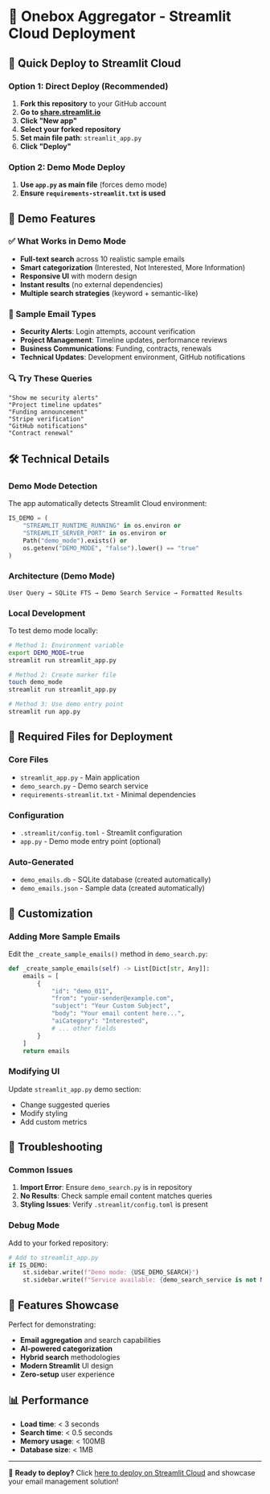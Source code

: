 # 📧 Onebox Aggregator - Streamlit Cloud Deployment

## 🚀 Quick Deploy to Streamlit Cloud

### Option 1: Direct Deploy (Recommended)
1. **Fork this repository** to your GitHub account
2. **Go to [share.streamlit.io](https://share.streamlit.io)**
3. **Click "New app"**
4. **Select your forked repository**
5. **Set main file path**: `streamlit_app.py`
6. **Click "Deploy"**

### Option 2: Demo Mode Deploy
1. **Use `app.py` as main file** (forces demo mode)
2. **Ensure `requirements-streamlit.txt` is used**

## 🎯 Demo Features

### ✅ What Works in Demo Mode
- **Full-text search** across 10 realistic sample emails
- **Smart categorization** (Interested, Not Interested, More Information)
- **Responsive UI** with modern design
- **Instant results** (no external dependencies)
- **Multiple search strategies** (keyword + semantic-like)

### 📧 Sample Email Types
- **Security Alerts**: Login attempts, account verification
- **Project Management**: Timeline updates, performance reviews
- **Business Communications**: Funding, contracts, renewals
- **Technical Updates**: Development environment, GitHub notifications

### 🔍 Try These Queries
```
"Show me security alerts"
"Project timeline updates"
"Funding announcement"
"Stripe verification"
"GitHub notifications"
"Contract renewal"
```

## 🛠 Technical Details

### Demo Mode Detection
The app automatically detects Streamlit Cloud environment:
```python
IS_DEMO = (
    "STREAMLIT_RUNTIME_RUNNING" in os.environ or
    "STREAMLIT_SERVER_PORT" in os.environ or
    Path("demo_mode").exists() or
    os.getenv("DEMO_MODE", "false").lower() == "true"
)
```

### Architecture (Demo Mode)
```
User Query → SQLite FTS → Demo Search Service → Formatted Results
```

### Local Development
To test demo mode locally:
```bash
# Method 1: Environment variable
export DEMO_MODE=true
streamlit run streamlit_app.py

# Method 2: Create marker file
touch demo_mode
streamlit run streamlit_app.py

# Method 3: Use demo entry point
streamlit run app.py
```

## 📁 Required Files for Deployment

### Core Files
- `streamlit_app.py` - Main application
- `demo_search.py` - Demo search service
- `requirements-streamlit.txt` - Minimal dependencies

### Configuration
- `.streamlit/config.toml` - Streamlit configuration
- `app.py` - Demo mode entry point (optional)

### Auto-Generated
- `demo_emails.db` - SQLite database (created automatically)
- `demo_emails.json` - Sample data (created automatically)

## 🎨 Customization

### Adding More Sample Emails
Edit the `_create_sample_emails()` method in `demo_search.py`:

```python
def _create_sample_emails(self) -> List[Dict[str, Any]]:
    emails = [
        {
            "id": "demo_011",
            "from": "your-sender@example.com",
            "subject": "Your Custom Subject",
            "body": "Your email content here...",
            "aiCategory": "Interested",
            # ... other fields
        }
    ]
    return emails
```

### Modifying UI
Update `streamlit_app.py` demo section:
- Change suggested queries
- Modify styling
- Add custom metrics

## 🐛 Troubleshooting

### Common Issues
1. **Import Error**: Ensure `demo_search.py` is in repository
2. **No Results**: Check sample email content matches queries
3. **Styling Issues**: Verify `.streamlit/config.toml` is present

### Debug Mode
Add to your forked repository:
```python
# Add to streamlit_app.py
if IS_DEMO:
    st.sidebar.write(f"Demo mode: {USE_DEMO_SEARCH}")
    st.sidebar.write(f"Service available: {demo_search_service is not None}")
```

## 🌟 Features Showcase

Perfect for demonstrating:
- **Email aggregation** and search capabilities
- **AI-powered categorization** 
- **Hybrid search** methodologies
- **Modern Streamlit** UI design
- **Zero-setup** user experience

## 📊 Performance
- **Load time**: < 3 seconds
- **Search time**: < 0.5 seconds
- **Memory usage**: < 100MB
- **Database size**: < 1MB

---

🎯 **Ready to deploy?** Click [here to deploy on Streamlit Cloud](https://share.streamlit.io) and showcase your email management solution!